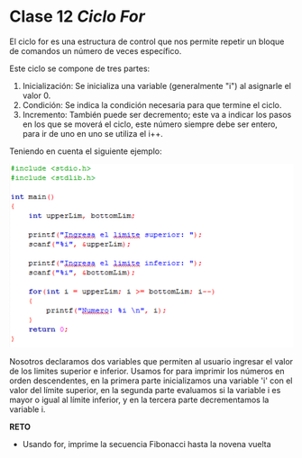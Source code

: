# Clase 12 _Ciclo For_

El ciclo for es una estructura de control que nos permite repetir un bloque de
comandos un número de veces específico.

Este ciclo se compone de tres partes:

1. Inicialización: Se inicializa una variable (generalmente "i") al asignarle el
   valor 0.
2. Condición: Se indica la condición necesaria para que termine el ciclo.
3. Incremento: También puede ser decremento; este va a indicar los pasos en los
   que se moverá el ciclo, este número siempre debe ser entero, para ir de uno
   en uno se utiliza el i++.

Teniendo en cuenta el siguiente ejemplo:

![src/programacionEstructurada_34.png](../src/programacionEstructurada_34.png)

Nosotros declaramos dos variables que permiten al usuario ingresar el valor de
los limites superior e inferior. Usamos for para imprimir los números en orden
descendentes, en la primera parte inicializamos una variable 'i' con el valor
del límite superior, en la segunda parte evaluamos si la variable i es mayor o
igual al límite inferior, y en la tercera parte decrementamos la variable i.

**RETO**

- Usando for, imprime la secuencia Fibonacci hasta la novena vuelta
